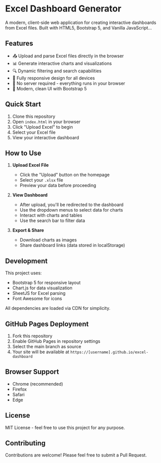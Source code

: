 # Excel Dashboard Generator

A modern, client-side web application for creating interactive dashboards from Excel files. Built with HTML5, Bootstrap 5, and Vanilla JavaScript...

## Features

- 📤 Upload and parse Excel files directly in the browser
- 📊 Generate interactive charts and visualizations
- 🔍 Dynamic filtering and search capabilities
- 📱 Fully responsive design for all devices
- 💾 No server required - everything runs in your browser
- 🎨 Modern, clean UI with Bootstrap 5

## Quick Start

1. Clone this repository
2. Open `index.html` in your browser
3. Click "Upload Excel" to begin
4. Select your Excel file
5. View your interactive dashboard

## How to Use

1. **Upload Excel File**
   - Click the "Upload" button on the homepage
   - Select your `.xlsx` file
   - Preview your data before proceeding

2. **View Dashboard**
   - After upload, you'll be redirected to the dashboard
   - Use the dropdown menus to select data for charts
   - Interact with charts and tables
   - Use the search bar to filter data

3. **Export & Share**
   - Download charts as images
   - Share dashboard links (data stored in localStorage)

## Development

This project uses:
- Bootstrap 5 for responsive layout
- Chart.js for data visualization
- SheetJS for Excel parsing
- Font Awesome for icons

All dependencies are loaded via CDN for simplicity.

## GitHub Pages Deployment

1. Fork this repository
2. Enable GitHub Pages in repository settings
3. Select the main branch as source
4. Your site will be available at `https://[username].github.io/excel-dashboard`

## Browser Support

- Chrome (recommended)
- Firefox
- Safari
- Edge

## License

MIT License - feel free to use this project for any purpose.

## Contributing

Contributions are welcome! Please feel free to submit a Pull Request. 
